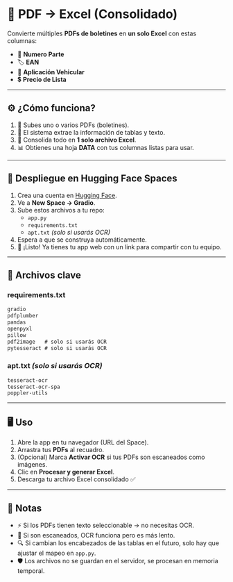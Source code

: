 # 📑 PDF → Excel (Consolidado)

Convierte múltiples **PDFs de boletines** en **un solo Excel** con estas columnas:  

- 🔢 **Numero Parte**  
- 🏷️ **EAN**  
- 🚗 **Aplicación Vehicular**  
- 💲 **Precio de Lista**  

---

## ⚙️ ¿Cómo funciona?

1. 📂 Subes uno o varios PDFs (boletines).  
2. 🤖 El sistema extrae la información de tablas y texto.  
3. 🧩 Consolida todo en **1 solo archivo Excel**.  
4. 📊 Obtienes una hoja **DATA** con tus columnas listas para usar.  

---

## 🚀 Despliegue en Hugging Face Spaces

1. Crea una cuenta en [Hugging Face](https://huggingface.co/).  
2. Ve a **New Space → Gradio**.  
3. Sube estos archivos a tu repo:  
   - `app.py`  
   - `requirements.txt`  
   - `apt.txt` *(solo si usarás OCR)*  
4. Espera a que se construya automáticamente.  
5. 🎉 ¡Listo! Ya tienes tu app web con un link para compartir con tu equipo.  

---

## 📄 Archivos clave

### requirements.txt
```txt
gradio
pdfplumber
pandas
openpyxl
pillow
pdf2image   # solo si usarás OCR
pytesseract # solo si usarás OCR
```

### apt.txt  *(solo si usarás OCR)*
```txt
tesseract-ocr
tesseract-ocr-spa
poppler-utils
```

---

## 🖥️ Uso

1. Abre la app en tu navegador (URL del Space).  
2. Arrastra tus **PDFs** al recuadro.  
3. (Opcional) Marca **Activar OCR** si tus PDFs son escaneados como imágenes.  
4. Clic en **Procesar y generar Excel**.  
5. Descarga tu archivo Excel consolidado ✅  

---

## 📝 Notas

- ⚡ Si los PDFs tienen texto seleccionable → no necesitas OCR.  
- 🐢 Si son escaneados, OCR funciona pero es más lento.  
- 🔍 Si cambian los encabezados de las tablas en el futuro, solo hay que ajustar el mapeo en `app.py`.  
- 🛡️ Los archivos no se guardan en el servidor, se procesan en memoria temporal.  
